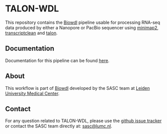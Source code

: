 # TALON-WDL
This repository contains the [Biowdl](https://github.com/biowdl) pipeline
usable for processing RNA-seq data produced by either a Nanopore or PacBio
sequencer using [minimap2](https://github.com/lh3/minimap2),
[transcriptclean](https://github.com/mortazavilab/TranscriptClean) and
[talon](https://github.com/mortazavilab/TALON).

## Documentation
Documentation for this pipeline can be
found [here](https://biowdl.github.io/TALON-WDL).

## About
This workflow is part of [Biowdl](https://github.com/biowdl) developed by the
SASC team at [Leiden University Medical Center](https://www.lumc.nl/).

## Contact
<p>
  <!-- Obscure e-mail address for spammers -->
For any question related to TALON-WDL, please use the
<a href="https://github.com/biowdl/TALON-WDL/issues">github issue tracker</a>
or contact the SASC team directly at: 
<a href="&#109;&#97;&#105;&#108;&#116;&#111;&#58;&#115;&#97;&#115;&#99;&#64;&#108;&#117;&#109;&#99;&#46;&#110;&#108;">
&#115;&#97;&#115;&#99;&#64;&#108;&#117;&#109;&#99;&#46;&#110;&#108;</a>.
</p>

